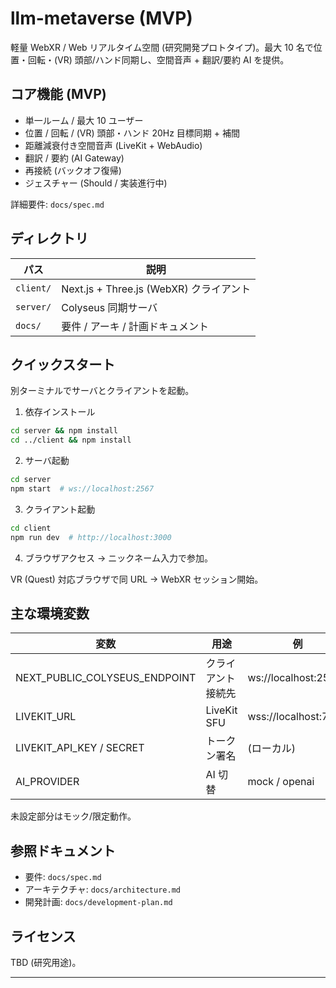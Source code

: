# llm-metaverse (MVP)

軽量 WebXR / Web リアルタイム空間 (研究開発プロトタイプ)。最大 10 名で位置・回転・(VR) 頭部/ハンド同期し、空間音声 + 翻訳/要約 AI を提供。

## コア機能 (MVP)

- 単一ルーム / 最大 10 ユーザー
- 位置 / 回転 / (VR) 頭部・ハンド 20Hz 目標同期 + 補間
- 距離減衰付き空間音声 (LiveKit + WebAudio)
- 翻訳 / 要約 (AI Gateway)
- 再接続 (バックオフ復帰)
- ジェスチャー (Should / 実装進行中)

詳細要件: `docs/spec.md`

## ディレクトリ

| パス      | 説明                                    |
| --------- | --------------------------------------- |
| `client/` | Next.js + Three.js (WebXR) クライアント |
| `server/` | Colyseus 同期サーバ                     |
| `docs/`   | 要件 / アーキ / 計画ドキュメント        |

## クイックスタート

別ターミナルでサーバとクライアントを起動。

1. 依存インストール

```bash
cd server && npm install
cd ../client && npm install
```

2. サーバ起動

```bash
cd server
npm start  # ws://localhost:2567
```

3. クライアント起動

```bash
cd client
npm run dev  # http://localhost:3000
```

4. ブラウザアクセス → ニックネーム入力で参加。

VR (Quest) 対応ブラウザで同 URL → WebXR セッション開始。

## 主な環境変数

| 変数                          | 用途               | 例                   |
| ----------------------------- | ------------------ | -------------------- |
| NEXT_PUBLIC_COLYSEUS_ENDPOINT | クライアント接続先 | ws://localhost:2567  |
| LIVEKIT_URL                   | LiveKit SFU        | wss://localhost:7880 |
| LIVEKIT_API_KEY / SECRET      | トークン署名       | (ローカル)           |
| AI_PROVIDER                   | AI 切替            | mock / openai        |

未設定部分はモック/限定動作。

## 参照ドキュメント

- 要件: `docs/spec.md`
- アーキテクチャ: `docs/architecture.md`
- 開発計画: `docs/development-plan.md`

## ライセンス

TBD (研究用途)。

---

